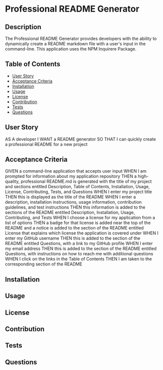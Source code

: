 # Professional README Generator

## Description
The Professional README Generator provides developers with the ability to dynamically create a README markdown file with a user's input in the command-line. This application uses the NPM Inquirere Package. 

## Table of Contents 
- [User Story](#user-story)
- [Acceptance Criteria](#acceptance-criteria)
- [Installation](#installation)
- [Usage](#usage)
- [License](#license)
- [Contribution](#contributer)
- [Tests](#tests)
- [Questions](#questions)

## User Story
AS A developer
I WANT a README generator
SO THAT I can quickly create a professional README for a new project

## Acceptance Criteria
GIVEN a command-line application that accepts user input
WHEN I am prompted for information about my application repository
THEN a high-quality, professional README.md is generated with the title of my project and sections entitled Description, Table of Contents, Installation, Usage, License, Contributing, Tests, and Questions
WHEN I enter my project title
THEN this is displayed as the title of the README
WHEN I enter a description, installation instructions, usage information, contribution guidelines, and test instructions
THEN this information is added to the sections of the README entitled Description, Installation, Usage, Contributing, and Tests
WHEN I choose a license for my application from a list of options
THEN a badge for that license is added near the top of the README and a notice is added to the section of the README entitled License that explains which license the application is covered under
WHEN I enter my GitHub username
THEN this is added to the section of the README entitled Questions, with a link to my GitHub profile
WHEN I enter my email address
THEN this is added to the section of the README entitled Questions, with instructions on how to reach me with additional questions
WHEN I click on the links in the Table of Contents
THEN I am taken to the corresponding section of the README


## Installation

## Usage

## License

## Contribution

## Tests

## Questions

